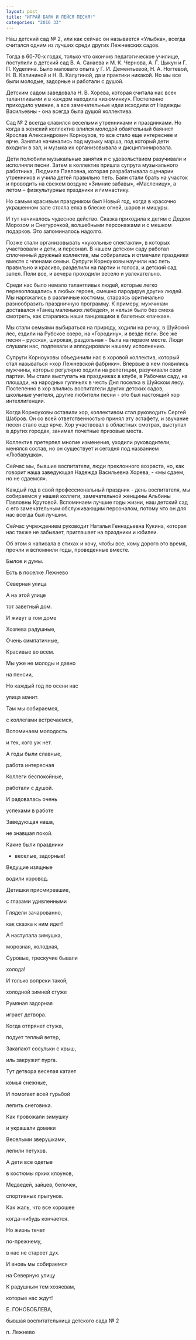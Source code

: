 ```yaml
---
layout: post
title: "ИГРАЙ БАЯН И ЛЕЙСЯ ПЕСНЯ!"
categories: "2016 33"
---
```


Наш детский сад № 2, или как сейчас он  называется «Улыбка», всегда считался одним из лучших среди других Лежневских садов.

Тогда в 60-70-х годах, только что окончив педагогическое училище, поступили в детский сад В. А. Санаева и М. К. Чернова, А. Г. Цыкун и Г. П. Куделина. Было маловато опыта у Г. И. Дементьевой, Н. А. Ногтевой, Н. В. Калининой и Н. В. Калугиной, да и практики никакой. Но мы все были молодые, задорные и работали с душой.

Детским садом заведовала Н. В. Хорева, которая считала нас всех талантливыми и в каждом находила «изюминку». Постепенно приходило умение, а все замечательные идеи исходили от Надежды Васильевны - она всегда была душой коллектива.

Сад № 2 всегда славился веселыми утренниками и праздниками. Но когда в женский коллектив влился молодой обаятельный баянист Ярослав Александрович Корноухов, то все стало еще интереснее и ярче. Занятия начинались под музыку марша, под который дети входили в зал, и музыка их организовывала и дисциплинировала.

Дети полюбили музыкальные занятия и с удовольствием разучивали и исполняли песни. Затем в коллектив пришла супруга музыкального работника, Людмила Павловна, которая разрабатывала сценарии утренников и учила детей правильно петь. Баян стали брать на участок и проводить на свежем воздухе «Зимние забавы», «Масленицу», а летом – физкультурные праздники и гимнастику.

Но самым красивым праздником был Новый год, когда в красочно украшенном зале стояла елка в блеске огней, шаров и мишуры.

И тут начиналось чудесное действо. Сказка приходила к детям с Дедом Морозом и Снегурочкой, волшебными персонажами и с мешком подарков. Это запоминалось надолго.

Позже стали организовывать «кукольные спектакли», в которых участвовали и дети, и персонал. В нашем детском саду работал сплоченный дружный коллектив, мы собирались и отмечали праздники вместе с членами семьи. Супруги Корноуховы научили нас петь правильно и красиво, разделили на партии и голоса, и детский сад запел. Пели все, и вечера проходили весело и увлекательно.

Среди нас было немало талантливых людей, которые легко перевоплощались в любых героев, смешно пародируя других людей. Мы наряжались в различные костюмы, стараясь оригинально разнообразить праздничную программу. К примеру, мужчинам доставался «Танец маленьких лебедей», и нельзя было без смеха смотреть, как старались наши танцовщики в балетных «пачках».

Мы стали семьями выбираться на природу, ходили на речку, в Шуйский лес, ездили на Рубское озеро, на «Городину», и везде пели. Все же песня – русская, широкая, раздольная - была на первом месте. Люди слушали нас, подпевали и аплодировали нашему исполнению.

Супруги Корноуховы объединили нас в хоровой коллектив, который стал называться «хор Лежневской фабрики». Впервые в нем появились мужчины, которые регулярно ходили на репетиции, разучивали свои партии. Мы стали выступать на праздниках в клубе, в Рабочем саду, на площади, на народных гуляньях в честь Дня поселка в Шуйском лесу. Постепенно в хор влились воспитатели других детских садов, школьные учителя, другие любители песни - это был настоящий хор интеллигенции.

Когда Корноуховы оставили хор, коллективом стал руководить Сергей Шабров. Он со всей ответственностью принял эту эстафету, и звучание песен стало еще ярче. Хор участвовал в областных смотрах, выступал в других городах, занимал почетные призовые места.

Коллектив претерпел многие изменения, уходили руководители, менялся состав, но он существует и сегодня под названием «Любавушка».

Сейчас мы, бывшие воспитатели, люди преклонного возраста, но, как говорит наша заведующая Надежда Васильевна Хорева, - «мы сдаем, но не сдаемся».

Каждый год в свой профессиональный праздник - день воспитателя, мы собираемся у нашей коллеги, замечательной женщины Альбины Павловны Крутовой. Вспоминаем лучшие годы жизни, наш детский сад с его замечательным обслуживающим персоналом, потому что он для нас всегда был лучшим.

Сейчас учреждением руководит Наталья Геннадьевна Кукина, которая нас также не забывает, приглашает на праздники и юбилеи.

Об этом я написала в стихах и хочу, чтобы все, кому дорого это время, прочли и вспомнили годы, проведенные вместе.

Былое и думы.

Есть в поселке Лежнево

Северная улица

А на этой улице

тот заветный дом.

И живут в том доме

Хозяева радушные,

Очень симпатичные,

Красивые во всем.

Мы уже не молоды и давно

на пенсии,

Но каждый год по осени нас

улица манит.

Там мы собираемся,

с коллегами встречаемся,

Вспоминаем молодость

и тех, кого уж нет.

А годы были славные,

работа интересная

Коллеги беспокойные,

работали с душой.

И радовалась очень

успехами в работе

Заведующая наша,

не знавшая покой.

Какие были праздники

- веселые, задорные!

Ведущие изящные

водили хоровод.

Детишки присмиревшие,

с глазами удивленными

Глядели зачарованно,

как сказка к ним идет!

А наступала зимушка,

морозная, холодная,

Суровые, трескучие бывали

холода!

И только вопреки такой,

холодной зимней стуже

Румяная задорная

играет детвора.

Когда отпрянет стужа,

подует теплый ветер,

Закапают сосульки с крыш,

иль закружит пурга.

Тут детвора веселая катает

комья снежные,

И помогает всей гурьбой

лепить снеговика.

Как провожали зимушку

и украшали домики

Веселыми зверушками,

лепили петухов.

А дети все одетые

в костюмы ярких клоунов,

Медведей, зайцев, белочек,

спортивных прыгунов.

Как жаль, что все хорошее

когда-нибудь кончается.

Но жизнь течет

по-прежнему,

в нас не стареет дух.

И вновь мы собираемся

на Северную улицу

К радушным тем хозяевам,

которые нас ждут!

Е. ГОНОБОБЛЕВА,

бывшая воспитательница детского сада № 2

п. Лежнево


